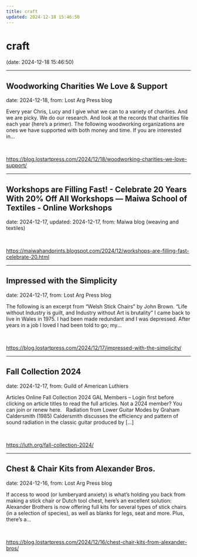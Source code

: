 ```yaml
---
title: craft
updated: 2024-12-18 15:46:50
---
```


# craft

(date: 2024-12-18 15:46:50)

---

## Woodworking Charities We Love & Support

date: 2024-12-18, from: Lost Arg Press blog

Every year Chris, Lucy and I give what we can to a variety of charities. And we are picky. We do our research. And look at the records that charities file each year (here’s a primer). The following woodworking organizations are ones we have supported with both money and time. If you are interested in... 

<br> 

<https://blog.lostartpress.com/2024/12/18/woodworking-charities-we-love-support/>

---

## Workshops are Filling Fast! - Celebrate 20 Years With 20% Off All Workshops — Maiwa School of Textiles - Online Workshops

date: 2024-12-17, updated: 2024-12-17, from: Maiwa blog (weaving and textiles)

 

<br> 

<https://maiwahandprints.blogspot.com/2024/12/workshops-are-filling-fast-celebrate-20.html>

---

## Impressed with the Simplicity

date: 2024-12-17, from: Lost Arg Press blog

The following is an excerpt from &#8220;Welsh Stick Chairs&#8221; by John Brown. “Life without Industry is guilt, and Industry without Art is brutality” I came back to live in Wales in 1975. I had been made redundant and I was depressed. After years in a job I loved I had been told to go; my... 

<br> 

<https://blog.lostartpress.com/2024/12/17/impressed-with-the-simplicity/>

---

## Fall Collection 2024

date: 2024-12-17, from: Guild of American Luthiers

Articles Online Fall Collection 2024 GAL Members – Login first before clicking on article titles to read the full articles. Not a 2024 member? You can join or renew here. &#160; Radiation from Lower Guitar Modes by Graham Caldersmith (1985) Caldersmith discusses the efficiency and pattern of sound radiation in the classic guitar produced by [&#8230;] 

<br> 

<https://luth.org/fall-collection-2024/>

---

## Chest & Chair Kits from Alexander Bros.

date: 2024-12-16, from: Lost Arg Press blog

If access to wood (or lumberyard anxiety) is what&#8217;s holding you back from making a stick chair or Dutch tool chest, here&#8217;s an excellent solution: Alexander Brothers is now offering full kits for several types of stick chairs (in a selection of species), as well as blanks for legs, seat and more. Plus, there&#8217;s a... 

<br> 

<https://blog.lostartpress.com/2024/12/16/chest-chair-kits-from-alexander-bros/>


